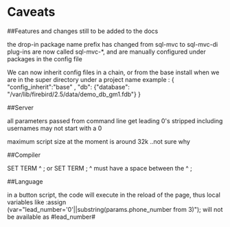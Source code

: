 # Caveats

##Features and changes still to be added to the docs

the drop-in package name prefix has changed from sql-mvc to sql-mvc-di
plug-ins are now called sql-mvc-*, and are manually configured under packages in the config file

We can now inherit config files in a chain, 
  or from the base install when we are in the super directory under a project name
example :
	{
		"config_inherit":"base" ,
		"db": {"database": "/var/lib/firebird/2.5/data/demo_db_gm1.fdb"}
	}

	
##Server

all parameters passed from command line get leading 0's stripped
	including usernames may not start with a 0
	
	



	
maximum script size at the moment is around 32k ..not sure why


##Compiler

SET TERM ^ ; or SET TERM ; ^ must have a space between the ^ ;	


##Language

in a button script, the code will execute in the reload of the page, thus
	local variables like :assign (var="lead_number='0'||substring(params.phone_number from 3)");
	will not be available as #lead_number#








